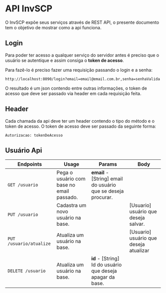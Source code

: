# API InvSCP
O InvSCP expõe seus serviços através de REST API, o presente documento tem o objetivo de mostrar como a api funciona.
## Login

Para poder ter acesso a qualquer serviço do servidor antes é preciso que o usuário se autentique e assim consiga o **token de acesso**.

Para fazê-lo é preciso fazer uma requisição passando o login e a senha:

```
http://localhost:8090/login?email=email@email.com.br,senha=senhaValida
```

O resultado é um json contendo entre outras informações, o token de acesso que deve ser passado via header em cada requisição feita.
## Header
Cada chamada da api deve ter um header contendo o tipo do método e o token de acesso.
O token de acesso deve ser passado da seguinte forma:

```
Autorizacao: tokenDeAcesso
```

## Usuário Api

| Endpoints       | Usage          | Params         | Body         |
|-----------------|----------------|----------------|----------------|
| `GET /usuario` | Pega o usuário com base no email passado.| **email** - [String] email do usuário que se deseja procurar. ||
| `PUT /usuario` | Cadastra um novo usuário na base.| | [Usuario] usuário que deseja salvar. |
| `PUT /usuario/atualize` | Atualiza um usuário na base.| | [Usuario] usuário que deseja atualizar |
| `DELETE /usuario` | Atualiza um usuário na base.| **id** - [String] Id do usuário que deseja apagar da base. |  |
